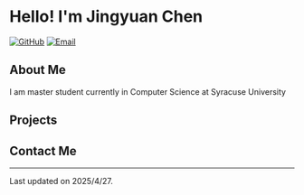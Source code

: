 # Hello! I'm Jingyuan Chen

[![GitHub](https://img.shields.io/github/followers/your_username?style=social)](https://github.com/your_username)
[![Email](https://img.shields.io/badge/Email-your_email@example.com-blue)](mailto:your_email@example.com)

## About Me

I am master student currently in Computer Science at Syracuse University

## Projects

## Contact Me


---

Last updated on 2025/4/27.
